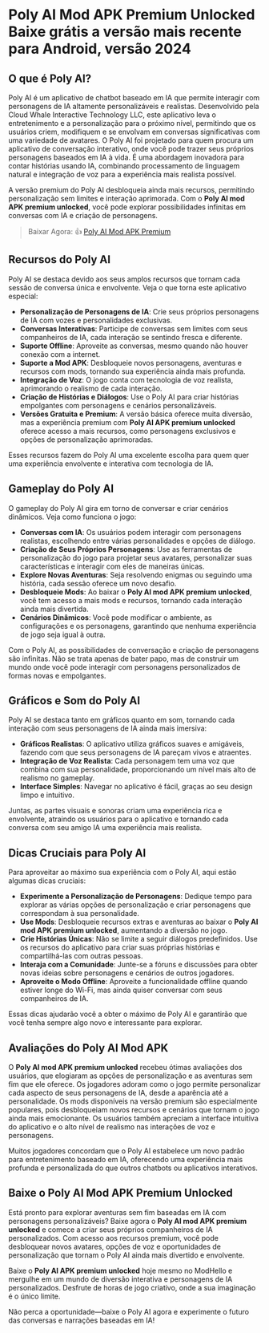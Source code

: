 # Poly AI Mod APK Premium Unlocked Baixe grátis a versão mais recente para Android, versão 2024

## O que é Poly AI?

Poly AI é um aplicativo de chatbot baseado em IA que permite interagir com personagens de IA altamente personalizáveis e realistas. Desenvolvido pela Cloud Whale Interactive Technology LLC, este aplicativo leva o entretenimento e a personalização para o próximo nível, permitindo que os usuários criem, modifiquem e se envolvam em conversas significativas com uma variedade de avatares. O Poly AI foi projetado para quem procura um aplicativo de conversação interativo, onde você pode trazer seus próprios personagens baseados em IA à vida. É uma abordagem inovadora para contar histórias usando IA, combinando processamento de linguagem natural e integração de voz para a experiência mais realista possível.

A versão premium do Poly AI desbloqueia ainda mais recursos, permitindo personalização sem limites e interação aprimorada. Com o **Poly AI mod APK premium unlocked**, você pode explorar possibilidades infinitas em conversas com IA e criação de personagens.

>Baixar Agora: 👍 [Poly AI Mod APK Premium](https://modhello.com/polyai/)

## Recursos do Poly AI

Poly AI se destaca devido aos seus amplos recursos que tornam cada sessão de conversa única e envolvente. Veja o que torna este aplicativo especial:

- **Personalização de Personagens de IA**: Crie seus próprios personagens de IA com vozes e personalidades exclusivas.
- **Conversas Interativas**: Participe de conversas sem limites com seus companheiros de IA, cada interação se sentindo fresca e diferente.
- **Suporte Offline**: Aproveite as conversas, mesmo quando não houver conexão com a internet.
- **Suporte a Mod APK**: Desbloqueie novos personagens, aventuras e recursos com mods, tornando sua experiência ainda mais profunda.
- **Integração de Voz**: O jogo conta com tecnologia de voz realista, aprimorando o realismo de cada interação.
- **Criação de Histórias e Diálogos**: Use o Poly AI para criar histórias empolgantes com personagens e cenários personalizáveis.
- **Versões Gratuita e Premium**: A versão básica oferece muita diversão, mas a experiência premium com **Poly AI APK premium unlocked** oferece acesso a mais recursos, como personagens exclusivos e opções de personalização aprimoradas.

Esses recursos fazem do Poly AI uma excelente escolha para quem quer uma experiência envolvente e interativa com tecnologia de IA.

## Gameplay do Poly AI

O gameplay do Poly AI gira em torno de conversar e criar cenários dinâmicos. Veja como funciona o jogo:

- **Conversas com IA**: Os usuários podem interagir com personagens realistas, escolhendo entre várias personalidades e opções de diálogo.
- **Criação de Seus Próprios Personagens**: Use as ferramentas de personalização do jogo para projetar seus avatares, personalizar suas características e interagir com eles de maneiras únicas.
- **Explore Novas Aventuras**: Seja resolvendo enigmas ou seguindo uma história, cada sessão oferece um novo desafio.
- **Desbloqueie Mods**: Ao baixar o **Poly AI mod APK premium unlocked**, você tem acesso a mais mods e recursos, tornando cada interação ainda mais divertida.
- **Cenários Dinâmicos**: Você pode modificar o ambiente, as configurações e os personagens, garantindo que nenhuma experiência de jogo seja igual à outra.

Com o Poly AI, as possibilidades de conversação e criação de personagens são infinitas. Não se trata apenas de bater papo, mas de construir um mundo onde você pode interagir com personagens personalizados de formas novas e empolgantes.

## Gráficos e Som do Poly AI

Poly AI se destaca tanto em gráficos quanto em som, tornando cada interação com seus personagens de IA ainda mais imersiva:

- **Gráficos Realistas**: O aplicativo utiliza gráficos suaves e amigáveis, fazendo com que seus personagens de IA pareçam vivos e atraentes.
- **Integração de Voz Realista**: Cada personagem tem uma voz que combina com sua personalidade, proporcionando um nível mais alto de realismo no gameplay.
- **Interface Simples**: Navegar no aplicativo é fácil, graças ao seu design limpo e intuitivo.

Juntas, as partes visuais e sonoras criam uma experiência rica e envolvente, atraindo os usuários para o aplicativo e tornando cada conversa com seu amigo IA uma experiência mais realista.

## Dicas Cruciais para Poly AI

Para aproveitar ao máximo sua experiência com o Poly AI, aqui estão algumas dicas cruciais:

- **Experimente a Personalização de Personagens**: Dedique tempo para explorar as várias opções de personalização e criar personagens que correspondam à sua personalidade.
- **Use Mods**: Desbloqueie recursos extras e aventuras ao baixar o **Poly AI mod APK premium unlocked**, aumentando a diversão no jogo.
- **Crie Histórias Únicas**: Não se limite a seguir diálogos predefinidos. Use os recursos do aplicativo para criar suas próprias histórias e compartilhá-las com outras pessoas.
- **Interaja com a Comunidade**: Junte-se a fóruns e discussões para obter novas ideias sobre personagens e cenários de outros jogadores.
- **Aproveite o Modo Offline**: Aproveite a funcionalidade offline quando estiver longe do Wi-Fi, mas ainda quiser conversar com seus companheiros de IA.

Essas dicas ajudarão você a obter o máximo de Poly AI e garantirão que você tenha sempre algo novo e interessante para explorar.

## Avaliações do Poly AI Mod APK

O **Poly AI mod APK premium unlocked** recebeu ótimas avaliações dos usuários, que elogiaram as opções de personalização e as aventuras sem fim que ele oferece. Os jogadores adoram como o jogo permite personalizar cada aspecto de seus personagens de IA, desde a aparência até a personalidade. Os mods disponíveis na versão premium são especialmente populares, pois desbloqueiam novos recursos e cenários que tornam o jogo ainda mais emocionante. Os usuários também apreciam a interface intuitiva do aplicativo e o alto nível de realismo nas interações de voz e personagens.

Muitos jogadores concordam que o Poly AI estabelece um novo padrão para entretenimento baseado em IA, oferecendo uma experiência mais profunda e personalizada do que outros chatbots ou aplicativos interativos.

## Baixe o Poly AI Mod APK Premium Unlocked

Está pronto para explorar aventuras sem fim baseadas em IA com personagens personalizáveis? Baixe agora o **Poly AI mod APK premium unlocked** e comece a criar seus próprios companheiros de IA personalizados. Com acesso aos recursos premium, você pode desbloquear novos avatares, opções de voz e oportunidades de personalização que tornam o Poly AI ainda mais divertido e envolvente.

Baixe o **Poly AI APK premium unlocked** hoje mesmo no ModHello e mergulhe em um mundo de diversão interativa e personagens de IA personalizados. Desfrute de horas de jogo criativo, onde a sua imaginação é o único limite.

Não perca a oportunidade—baixe o Poly AI agora e experimente o futuro das conversas e narrações baseadas em IA!
